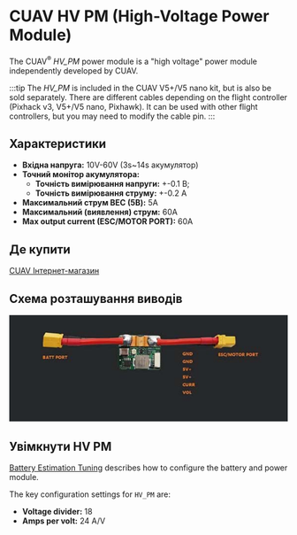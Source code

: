 # CUAV HV PM (High-Voltage Power Module)

The CUAV<sup>&reg;</sup> *HV_PM* power module is a "high voltage" power module independently developed by CUAV.

:::tip
The *HV_PM* is included in the CUAV V5+/V5 nano kit, but is also be sold separately. There are different cables depending on the flight controller (Pixhack v3, V5+/V5 nano, Pixhawk). It can be used with other flight controllers, but you may need to modify the cable pin.
:::

## Характеристики

- **Вхідна напруга:** 10V-60V (3s~14s акумулятор)
- **Точний монітор акумулятора:**
  - **Точність вимірювання напруги:** +-0.1 В;
  - **Точність вимірювання струму:** +-0.2 А
- **Максимальний струм BEC (5В):** 5А
- **Максимальний (виявлення) струм:** 60А
- **Max output current (ESC/MOTOR PORT):** 60A

## Де купити

[CUAV Інтернет-магазин](https://www.aliexpress.com/item/32841805115.html?spm=2114.12010615.8148356.1.64165998hPvTKQ)

## Схема розташування виводів

![HV PM](../../assets/hardware/power_module/cuav_hv/hv_pm.jpg)

## Увімкнути HV PM

[Battery Estimation Tuning](../config/battery.md) describes how to configure the battery and power module.

The key configuration settings for `HV_PM` are:
- **Voltage divider:** 18
- **Amps per volt:** 24 A/V
